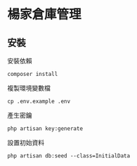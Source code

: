# 楊家倉庫管理

## 安裝

安裝依賴

```
composer install
```

複製環境變數檔

```
cp .env.example .env
```

產生密鑰

```
php artisan key:generate
```

設置初始資料

```
php artisan db:seed --class=InitialData
```
